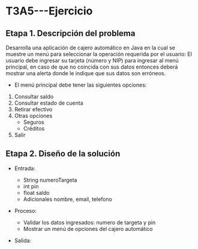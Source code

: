 # T3A5---Ejercicio

## Etapa 1. Descripción del problema
Desarrolla una aplicación de cajero automático en Java en la cual se muestre un menú para
seleccionar la operación requerida por el usuario:
El usuario debe ingresar su tarjeta (número y NIP) para ingresar al menú principal, en caso
de que no coincida con sus datos entonces deberá mostrar una alerta donde le indique que sus
datos son erróneos.

- El menú principal debe tener las siguientes opciones:

1. Consultar saldo
2. Consultar estado de cuenta
3. Retirar efectivo
4. Otras opciones
    - Seguros
    - Créditos
5. Salir

## Etapa 2. Diseño de la solución
- Entrada:
    - String numeroTargeta
    - int pin
    - float saldo
    - Adicionales nombre, email, telefono
- Proceso:
    - Validar los datos ingresados: numero de targeta y pin
    - Mostrar un menú de opciones del cajero automático 

- Salida:
